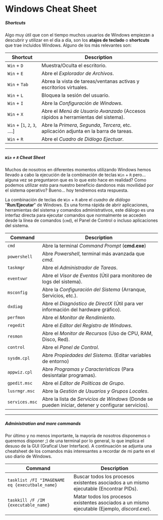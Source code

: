 # Windows Cheat Sheet

##### Shortcuts

Algo muy útil que con el tiempo muchos usuarios de Windows empiezan a descubrir y utilizar en el día a día, son los **atajos de teclado** o **shortcuts** que trae incluidos Windows. Alguno de los más relevantes son:

| Shortcut                       | Description                                                                             |
| ------------------------------ | --------------------------------------------------------------------------------------- |
| `Win` + `D`                    | Muestra/Oculta el escritorio.                                                           |
| `Win` + `E`                    | Abre el *Explorador de Archivos*.                                                       |
| `Win` + `Tab`                  | Abrea la vista de tareas/ventanas activas y escritorios virtuales.                      |
| `Win` + `L`                    | Bloquea la sesión del usuario.                                                          |
| `Win` + `I`                    | Abre la *Configuración de Windows*.                                                     |
| `Win` + `X`                    | Abre el *Menú de Usuario Avanzado* (Accesos rápidos a herramientas del sistema).        |
| `Win` + \[`1`, `2`, `3`, ....] | Abre la *Primera*, *Segunda*, *Tercera*, etc. aplicación adjunta en la barra de tareas. |
| `Win` + `R`                    | Abre el *Cuadro de Diálogo Ejectuar*.                                                   |

----
##### `Win` + `R` Cheat Sheet
Muchos de nosotros en diferentes momentos utilizando Windows hemos llevado a cabo la ejecución de la combinación de teclas `Win` + `R` pero... alguna vez se preguntaron que es lo que esto hace en realidad? Como podemos utilizar esto para nuestro beneficio dandonos más movilidad por el sistema operativo? Bueno... hoy tendremos esta respuesta.

La combinación de teclas de `Win` + `R` abre el *cuadro de diálogo* "**Run**/**Ejecutar**" de Windows. Es una forma rápida de abrir aplicaciones, herramientas del sistema y comandos administrativos, este diálogo es una interfaz directa para ejecutar comandos que normalmente se acceden desde la línea de comandos (`cmd`), el Panel de Control o incluso aplicaciones del sistema.

| Command          | Description                                                                                        |
| ---------------- | -------------------------------------------------------------------------------------------------- |
| `cmd`            | Abre la terminal *Command Prompt* (**cmd.exe**)                                                    |
| `powershell`     | Abre *Powershell*, terminal más avanzada que *cmd*.                                                |
| `taskmgr`        | Abre el *Administrador de Tareas*.                                                                 |
| `eventvwr`       | Abre el *Visor de Eventos* (Útil para monitoreo de logs del sistema).                              |
| `msconfig`       | Abre la *Configuración del Sistema* (Arranque, Servicios, etc.).                                   |
| `dxdiag`         | Abre el *Diagnóstico de DirectX* (Útil para ver información del hardware gráfico).                 |
| `perfmon`        | Abre el *Monitor de Rendimiento*.                                                                  |
| `regedit`        | Abre el *Editor del Registro de Windows*.                                                          |
| `resmon`         | Abre el *Monitor de Recursos* (Uso de CPU, RAM, Disco, Red).                                       |
| `control`        | Abre el *Panel de Control*.                                                                        |
| `sysdm.cpl`      | Abre *Propiedades del Sistema*. (Editar variables de entorno)                                      |
| `appwiz.cpl`<br> | Abre *Programas y Características* (Para desisntalar programas).                                   |
| `gpedit.msc`     | Abre el *Editor de Políticas de Grupo*.                                                            |
| `lusrmgr.msc`    | Abre la *Gestión de Usuarios y Grupos Locales*.                                                    |
| `services.msc`   | Abre la lista de *Servicios de Windows* (Donde se pueden iniciar, detener y configurar servicios). |

-----
##### Administration and more commands

Por último y no menos importante, la mayoría de nosotros disponemos o queremos disponer ;) de una terminal por lo general, lo que implica el desuso de la GUI (Grafical User Interface). A continuación se adjunta una cheatsheet de los comandos más interesantes a recordar de mi parte en el uso diario de Windows.

| Command                                        | Description                                                                                   |
| ---------------------------------------------- | --------------------------------------------------------------------------------------------- |
| `tasklist /FI "IMAGENAME eq {executbale_name}` | Buscar todos los procesos existentes asociados a un mismo ejecutable (Encontrar PIDs).        |
| `taskkill /F /IM {executable_name}`            | Matar todos los procesos existentes asociados a un mismo ejecutable (Ejemplo, *discord.exe*). |
|                                                |                                                                                               |


